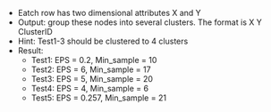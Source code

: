 * Eatch row has two dimensional attributes X and Y 
* Output: group these nodes into several clusters. The format is X Y ClusterID 
* Hint: Test1-3 should be clustered to 4 clusters
* Result:
    * Test1: EPS = 0.2, Min_sample = 10
    * Test2: EPS = 6, Min_sample = 17
    * Test3: EPS = 5, Min_sample = 20
    * Test4: EPS = 4, Min_sample = 6
    * Test5: EPS = 0.257, Min_sample = 21